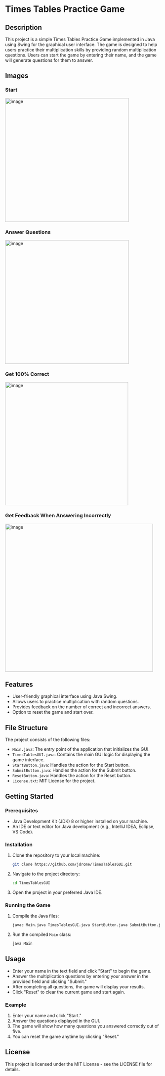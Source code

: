 # Times Tables Practice Game

## Description
This project is a simple Times Tables Practice Game implemented in Java using Swing for the graphical user interface. The game is designed to help users practice their multiplication skills by providing random multiplication questions. Users can start the game by entering their name, and the game will generate questions for them to answer.

## Images
### Start
<img width="400" alt="image" src="https://github.com/user-attachments/assets/8b4c30bd-91af-41f2-bc2d-2a2df4de0bdd">

### Answer Questions
<img width="400" alt="image" src="https://github.com/user-attachments/assets/b0c998a8-5381-433b-baac-875f6d11e63a">

### Get 100% Correct
<img width="398" alt="image" src="https://github.com/user-attachments/assets/8db291a8-ec3a-46a8-a2a5-7e7969e12456">

### Get Feedback When Answering Incorrectly
<img width="478" alt="image" src="https://github.com/user-attachments/assets/751b8ec3-a205-484f-a97e-4a3019612a94">


## Features
- User-friendly graphical interface using Java Swing.
- Allows users to practice multiplication with random questions.
- Provides feedback on the number of correct and incorrect answers.
- Option to reset the game and start over.

## File Structure
The project consists of the following files:

- `Main.java`: The entry point of the application that initializes the GUI.
- `TimesTablesGUI.java`: Contains the main GUI logic for displaying the game interface.
- `StartButton.java`: Handles the action for the Start button.
- `SubmitButton.java`: Handles the action for the Submit button.
- `ResetButton.java`: Handles the action for the Reset button.
- `License.txt`: MIT License for the project.

## Getting Started

### Prerequisites
- Java Development Kit (JDK) 8 or higher installed on your machine.
- An IDE or text editor for Java development (e.g., IntelliJ IDEA, Eclipse, VS Code).

### Installation
1. Clone the repository to your local machine:
    ```sh
    git clone https://github.com/jdrome/TimesTablesGUI.git
    ```

2. Navigate to the project directory:
    ```sh
    cd TimesTablesGUI
    ```

3. Open the project in your preferred Java IDE.

### Running the Game
1. Compile the Java files:
    ```sh
    javac Main.java TimesTablesGUI.java StartButton.java SubmitButton.java ResetButton.java
    ```

2. Run the compiled `Main` class:
    ```sh
    java Main
    ```

## Usage
- Enter your name in the text field and click "Start" to begin the game.
- Answer the multiplication questions by entering your answer in the provided field and clicking "Submit."
- After completing all questions, the game will display your results.
- Click "Reset" to clear the current game and start again.

### Example
1. Enter your name and click "Start."
2. Answer the questions displayed in the GUI.
3. The game will show how many questions you answered correctly out of five.
4. You can reset the game anytime by clicking "Reset."

## License
This project is licensed under the MIT License - see the LICENSE file for details.
